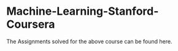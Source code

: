 # Machine-Learning-Stanford-Coursera

The Assignments solved for the above course can be found here.
